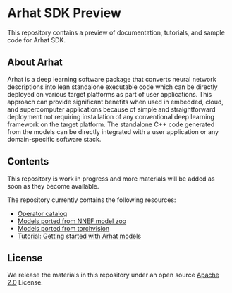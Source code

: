 
# Arhat SDK Preview

This repository contains a preview of documentation, tutorials, and sample code for Arhat SDK.

## About Arhat

Arhat is a deep learning software package that converts neural network descriptions into 
lean standalone executable code which can be directly deployed on various target platforms 
as part of user applications. This approach can provide significant benefits when 
used in embedded, cloud, and supercomputer applications because of simple and 
straightforward deployment not requiring installation of any conventional deep learning 
framework on the target platform. The standalone C++ code generated from the models 
can be directly integrated with a user application or any domain-specific software stack.

## Contents

This repository is work in progress and more materials will be added as soon
as they become available.

The repository currently contains the following resources:

* [Operator catalog](doc/op/catalog.md)
* [Models ported from NNEF model zoo](go/src/fragata/arhat/examples/zoo/nnef)
* [Models ported from torchvision](go/src/fragata/arhat/examples/torch/vision)
* [Tutorial: Getting started with Arhat models](doc/op/infer.md)

## License

We release the materials in this repository under an open source 
[Apache 2.0](https://www.apache.org/licenses/LICENSE-2.0) License.

